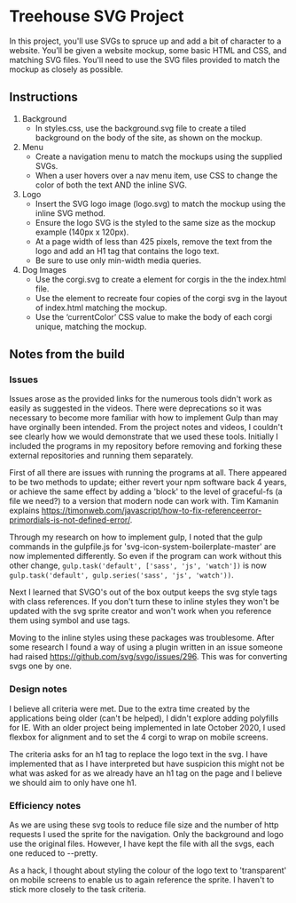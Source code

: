 # Treehouse SVG Project

In this project, you'll use SVGs to spruce up and add a bit of character to a website. You’ll be given a website mockup, some basic HTML and CSS, and matching SVG files. You'll need to use the SVG files provided to match the mockup as closely as possible.

## Instructions

1. Background
   - In styles.css, use the background.svg file to create a tiled background on the body of the site, as shown on the mockup.
2. Menu
   - Create a navigation menu to match the mockups using the supplied SVGs.
   - When a user hovers over a nav menu item, use CSS to change the color of both the text AND the inline SVG.
3. Logo
   - Insert the SVG logo image (logo.svg) to match the mockup using the inline SVG method.
   - Ensure the logo SVG is the styled to the same size as the mockup example (140px x 120px).
   - At a page width of less than 425 pixels, remove the text from the logo and add an H1 tag that contains the logo text.
   - Be sure to use only min-width media queries.
4. Dog Images
   - Use the corgi.svg to create a <symbol> element for corgis in the the index.html file.
   - Use the <use> element to recreate four copies of the corgi svg in the layout of index.html matching the mockup.
   - Use the ‘currentColor’ CSS value to make the body of each corgi unique, matching the mockup.

## Notes from the build

### Issues

Issues arose as the provided links for the numerous tools didn't work as easily as suggested in the videos. There were deprecations so it was necessary to become more familiar with how to implement Gulp than may have orginally been intended. From the project notes and videos, I couldn't see clearly how we would demonstrate that we used these tools. Initially I included the programs in my repository before removing and forking these external repositories and running them separately.

First of all there are issues with running the programs at all. There appeared to be two methods to update; either revert your npm software back 4 years, or achieve the same effect by adding a 'block' to the level of graceful-fs (a file we need?) to a version that modern node can work with. Tim Kamanin explains https://timonweb.com/javascript/how-to-fix-referenceerror-primordials-is-not-defined-error/.

Through my research on how to implement gulp, I noted that the gulp commands in the gulpfile.js for 'svg-icon-system-boilerplate-master' are now implemented differently. So even if the program can work without this other change, `gulp.task('default', ['sass', 'js', 'watch'])` is now `gulp.task('default', gulp.series('sass', 'js', 'watch'))`.

Next I learned that SVGO's out of the box output keeps the svg style tags with class references. If you don't turn these to inline styles they won't be updated with the svg sprite creator and won't work when you reference them using symbol and use tags.

Moving to the inline styles using these packages was troublesome. After some research I found a way of using a plugin written in an issue someone had raised https://github.com/svg/svgo/issues/296. This was for converting svgs one by one.

### Design notes

I believe all criteria were met. Due to the extra time created by the applications being older (can't be helped), I didn't explore adding polyfills for IE. With an older project being implemented in late October 2020, I used flexbox for alignment and to set the 4 corgi to wrap on mobile screens.

The criteria asks for an h1 tag to replace the logo text in the svg. I have implemented that as I have interpreted but have suspicion this might not be what was asked for as we already have an h1 tag on the page and I believe we should aim to only have one h1.

### Efficiency notes

As we are using these svg tools to reduce file size and the number of http requests I used the sprite for the navigation. Only the background and logo use the original files. However, I have kept the file with all the svgs, each one reduced to --pretty.

As a hack, I thought about styling the colour of the logo text to 'transparent' on mobile screens to enable us to again reference the sprite. I haven't to stick more closely to the task criteria.
